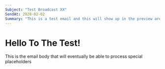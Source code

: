 ```yaml
--- 
Subject: "Test Broadcast XX"
SendAt: 2028-02-02
Summary: "This is a test email and this will show up in the preview area"
---
```


# Hello To The Test!

This is the email body that will eventually be able to process special placeholders
